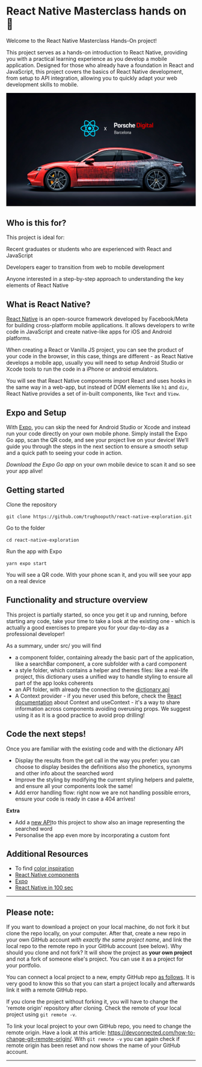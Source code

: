 # React Native Masterclass hands on 📖

Welcome to the React Native Masterclass Hands-On project! 

This project serves as a hands-on introduction to React Native, providing you with a practical learning experience as you develop a mobile application. Designed for those who already have a foundation in React and JavaScript, this project covers the basics of React Native development, from setup to API integration, allowing you to quickly adapt your web development skills to mobile.

![Porsche Digital x React Native](assets/porsche%20digital%20x%20react%20native.png)

## Who is this for?
This project is ideal for:

Recent graduates or students who are experienced with React and JavaScript

Developers eager to transition from web to mobile development

Anyone interested in a step-by-step approach to understanding the key elements of React Native

## What is React Native?

[React Native](https://reactnative.dev/docs/getting-started) is an open-source framework developed by Facebook/Meta for building cross-platform mobile applications. It allows developers to write code in JavaScript and create native-like apps for iOS and Android platforms. 

When creating a React or Vanilla JS project, you can see the product of your code in the browser, in this case, things are different - as React Native develops a mobile app, usually you will need to setup Android Studio or Xcode tools to run the code in a iPhone or android emulators.

You will see that React Native components import React and uses hooks in the same way in a web-app, but instead of DOM elements like `h1` and `div`, React Native provides a set of in-built components, like `Text` and `View`.

## Expo and Setup

With [Expo](https://expo.dev/), you can skip the need for Android Studio or Xcode and instead run your code directly on your own mobile phone.
Simply install the Expo Go app, scan the QR code, and see your project live on your device! We’ll guide you through the steps in the next section to ensure a smooth setup and a quick path to seeing your code in action.

*Download the Expo Go app* on your own mobile device to scan it and so see your app alive!


## Getting started

Clone the repository

`git clone https://github.com/trughooputh/react-native-exploration.git`

Go to the folder

`cd react-native-exploration`

Run the app with Expo

`yarn expo start`

You will see a QR code. With your phone scan it, and you will see your app on a real device

## Functionality and structure overview

This project is partially started, so once you get it up and running, before starting any code, take your time to take a look at the existing one - which is actually a good exercises to prepare you for your day-to-day as a professional developer!

As a summary, under src/ you will find

* a component folder, containing already the basic part of the application, like a searchBar component, a core subfolder with a card component
* a style folder, which contains a helper and themes files: like a real-life project, this dictionary uses a unified way to handle styling to ensure all part of the app looks coherents
* an API folder, with already the connection to the [dictionary api](https://dictionaryapi.dev/)
* A Context provider - if you never used this before, check the [React documentation](https://react.dev/learn/passing-data-deeply-with-context) about Context and useContext - it's a way to share information across components avoiding overusing props. We suggest using it as it is a good practice to avoid prop drilling! 
  
## Code the next steps!

Once you are familiar with the existing code and with the dictionary API

* Display the results from the get call in the way you prefer: you can choose to display besides the definitions also the phonetics, synonyms and other info about the searched word
* Improve the styling by modifying the current styling helpers and palette, and ensure all your components look the same! 
* Add error handling flow: right now we are not handling possible errors, ensure your code is ready in case a 404 arrives!

**Extra**

* Add a [new API](https://www.pexels.com/api/documentation/)to this project to show also an image representing the searched word
* Personalise the app even more by incorporating a custom font


## Additional Resources

* To find [color inspiration](https://colorhunt.co/)
* [React Native components](https://reactnative.dev/docs/components-and-apis)
* [Expo](https://expo.dev/)
* [React Native in 100 sec](https://www.youtube.com/watch?v=gvkqT_Uoahw)

---

## Please note:
If you want to download a project on your local machine, do not fork it but clone the repo locally, on your computer. After that, create a new repo in your own GitHub account *with exactly the same project name*, and link the local repo to the remote repo in your GitHub account (see below). Why should you clone and not fork? It will show the project as **your own project** and not a fork of someone else's project. You can use it as a project for your portfolio.

You can connect a local project to a new, empty GitHub repo [as follows](https://docs.github.com/en/github/importing-your-projects-to-github/adding-an-existing-project-to-github-using-the-command-line). It is very good to know this so that you can start a project locally and afterwards link it with a remote GitHub repo.

If you clone the project without forking it, you will have to change the 'remote origin' repository after cloning. Check the remote of your local project using `git remote -v`. 

To link your local project to your own GitHub repo, you need to change the remote origin. Have a look at this article: https://devconnected.com/how-to-change-git-remote-origin/. With `git remote -v` you can again check if remote origin has been reset and now shows the name of your GitHub account.

---
  
